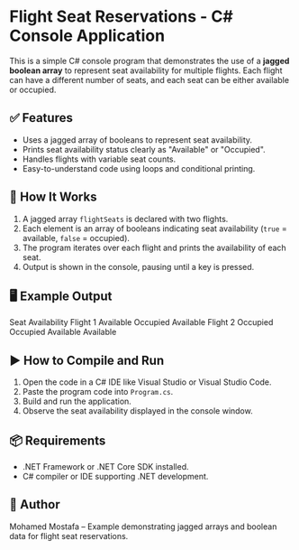 # Flight Seat Reservations - C# Console Application

This is a simple C# console program that demonstrates the use of a **jagged boolean array** to represent seat availability for multiple flights. Each flight can have a different number of seats, and each seat can be either available or occupied.

## ✅ Features
- Uses a jagged array of booleans to represent seat availability.
- Prints seat availability status clearly as "Available" or "Occupied".
- Handles flights with variable seat counts.
- Easy-to-understand code using loops and conditional printing.

## 🧠 How It Works
1. A jagged array `flightSeats` is declared with two flights.
2. Each element is an array of booleans indicating seat availability (`true` = available, `false` = occupied).
3. The program iterates over each flight and prints the availability of each seat.
4. Output is shown in the console, pausing until a key is pressed.

## 🖥 Example Output
Seat Availability
Flight 1
Available Occupied Available
Flight 2
Occupied Occupied Available Available

## ▶️ How to Compile and Run
1. Open the code in a C# IDE like Visual Studio or Visual Studio Code.
2. Paste the program code into `Program.cs`.
3. Build and run the application.
4. Observe the seat availability displayed in the console window.

## 📦 Requirements
- .NET Framework or .NET Core SDK installed.
- C# compiler or IDE supporting .NET development.

## 👤 Author
Mohamed Mostafa – Example demonstrating jagged arrays and boolean data for flight seat reservations.
